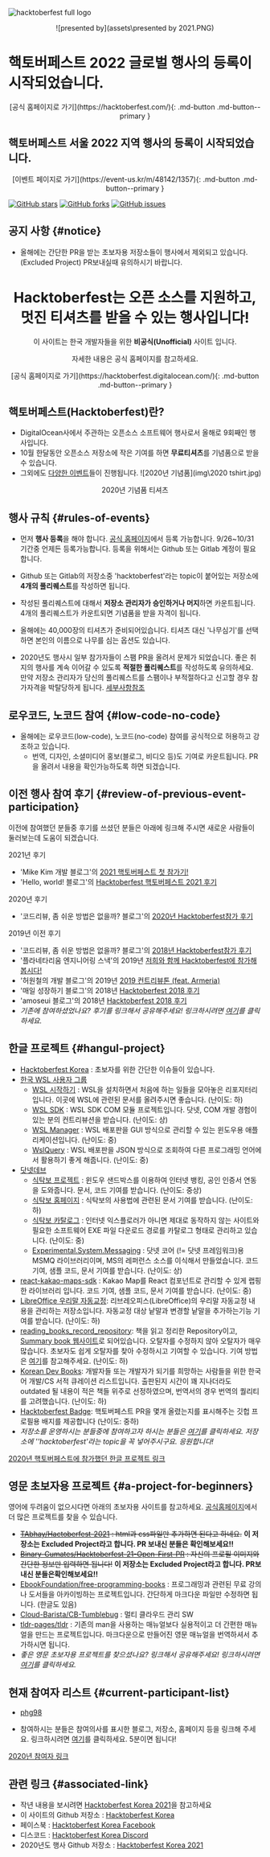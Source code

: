 <!-- ![hacktoberfest 2021 coming soon](assets\coming soon.png) -->
![hacktoberfest full logo](assets\Hfest-Logo-2-Color-Void.svg)
<center>
   ![presented by](assets\presented by 2021.PNG)
</center>
<h1>
      핵토버페스트 2022 글로벌 행사의 등록이 시작되었습니다.<br>
</h1>
<center>
      [공식 홈페이지로 가기](https://hacktoberfest.com/){: .md-button .md-button--primary }
</center>

<h2>
      핵토버페스트 서울 2022 지역 행사의 등록이 시작되었습니다.<br>
</h2>
<center>
      [이벤트 페이지로 가기](https://event-us.kr/m/48142/1357){: .md-button .md-button--primary }
</center>


[![GitHub stars](https://img.shields.io/github/stars/phg98/hacktoberfestkorea)](https://github.com/phg98/hacktoberfestkorea/stargazers)
[![GitHub forks](https://img.shields.io/github/forks/phg98/hacktoberfestkorea)](https://github.com/phg98/hacktoberfestkorea/network)
[![GitHub issues](https://img.shields.io/github/issues/phg98/hacktoberfestkorea)](https://github.com/phg98/hacktoberfestkorea/issues)

## 공지 사항 {#notice}
- 올해에는 간단한 PR을 받는 초보자용 저장소들이 행사에서 제외되고 있습니다.(Excluded Project) PR보내실때 유의하시기 바랍니다.

<center>
   <h1> Hacktoberfest는 오픈 소스를 지원하고, <br/> 멋진 티셔츠를 받을 수 있는 행사입니다! </h1>
   <p> 이 사이트는 한국 개발자들을 위한 <b>비공식(Unofficial)</b> 사이트 입니다. </p>
   <p> 자세한 내용은 공식 홈페이지를 참고하세요.</p>
   [공식 홈페이지로 가기](https://hacktoberfest.digitalocean.com/){: .md-button .md-button--primary }
</center>

<!-- <style>.embed-container { position: relative; padding-bottom: 56.25%; height: 0; overflow: hidden; max-width: 100%; height: auto; } .embed-container iframe, .embed-container object, .embed-container embed { position: absolute; top: 0; left: 0; width: 100%; height: 100%; }</style><div class='embed-container'><iframe src='https://www.youtube.com/embed/b_0rjUNK5zY' frameborder='0' allowfullscreen></iframe></div>
<p>(한글자막 제공 : 이소울님)</p>  -->

## 핵토버페스트(Hacktoberfest)란?
- DigitalOcean사에서 주관하는 오픈소스 소프트웨어 행사로서 올해로 9회째인 행사입니다.
- 10월 한달동안 오픈소스 저장소에 작은 기여를 하면 **무료티셔츠**를 기념품으로 받을 수 있습니다.
- 그외에도 [다양한 이벤트](https://hacktoberfest-swag.com/)들이 진행됩니다.
![2020년 기념품](img\2020 tshirt.jpg)
<center>2020년 기념품 티셔츠</center>

## 행사 규칙 {#rules-of-events}

- 먼저 **행사 등록**을 해야 합니다. [공식 홈페이지](https://hacktoberfest.digitalocean.com/)에서 등록 가능합니다. 9/26~10/31 기간중 언제든 등록가능합니다. 등록을 위해서는 Github 또는 Gitlab 계정이 필요합니다.

- Github 또는 Gitlab의 저장소중 'hacktoberfest'라는 topic이 붙어있는 저장소에 **4개의 풀리퀘스트**를 작성하면 됩니다.

- 작성된 풀리퀘스트에 대해서 **저장소 관리자가 승인하거나 머지**하면 카운트됩니다. 4개의 풀리퀘스트가 카운트되면 기념품을 받을 자격이 됩니다.

- 올해에는 40,000장의 티셔츠가 준비되어있습니다. 티셔츠 대신 '나무심기'를 선택하면 본인의 이름으로 나무를 심는 옵션도 있습니다.

- 2020년도 행사시 일부 참가자들이 스팸 PR을 올려서 문제가 되었습니다. 좋은 취지의 행사를 계속 이어갈 수 있도록 **적절한 풀리퀘스트**를 작성하도록 유의하세요. 만약 저장소 관리자가 당신의 풀리퀘스트를 스팸이나 부적절하다고 신고할 경우 참가자격을 박탈당하게 됩니다. [세부사항참조](https://hacktoberfest.digitalocean.com/resources/qualitystandards)

<!--
## 저장소 관리자 혜택 {#for-maintainer}
- 올해에는 저장소 관리자도 기념품을 받을 수 있습니다
    - 행사 등록시 Maintainer를 선택
    - 행사 참여할 저장소에 hacktoberfest 토픽을 추가
    - 행사 참여 저장소에 생성된 PR에 대해 아래와 같은 액션을 4회 실행시 자격 인정
        - PR 머지 또는 리뷰 승인 또는 'hacktoberfest-accepted' 라벨 부여
        - 문제되는 PR에 대해서 'invalid' 또는 'spam' 라벨 부여
- 저장소 관리자를 위해서는 10,000장의 티셔츠가 준비되어 있으며, 이를 초과할 경우 PR의 갯수에 따라 결정됩니다.
-->
## 로우코드, 노코드 참여 {#low-code-no-code}
- 올해에는 로우코드(low-code), 노코드(no-code) 참여를 공식적으로 허용하고 강조하고 있습니다.
    - 번역, 디자인, 소셜미디어 홍보(블로그, 비디오 등)도 기여로 카운트됩니다. PR을 올려서 내용을 확인가능하도록 하면 되겠습니다.

## 이전 행사 참여 후기 {#review-of-previous-event-participation}
이전에 참여했던 분들중 후기를 쓰셨던 분들은 아래에 링크해 주시면 새로운 사람들이 둘러보는데 도움이 되겠습니다.

2021년 후기

- 'Mike Kim 개발 블로그'의 [2021 핵토버페스트 첫 참가기!](https://kys9261.github.io/2021/10/20/programming/life/2021-hacktoberfest/)
- 'Hello, world! 블로그'의 [Hacktoberfest 핵토버페스트 2021 후기](https://blog.naver.com/hyeonjun7/222690170733)

2020년 후기

- '코드리뷰, 좀 쉬운 방법은 없을까? 블로그'의 [2020년 Hacktoberfest참가 후기](https://blog.naver.com/phg98/222126175319)

2019년 이전 후기

- '코드리뷰, 좀 쉬운 방법은 없을까? 블로그'의 [2018년 Hacktoberfest참가 후기](https://blog.naver.com/phg98/221374231575)
- '플라네타리움 엔지니어링 스낵'의 2019년 [저희와 함께 Hacktoberfest에 참가해봅시다!](https://snack.planetarium.dev/kor/2019/09/hacktoberfest/)
- '허원철의 개발 블로그'의 2019년 [2019 컨트리뷰톤 (feat. Armeria)](https://heowc.dev/2019/11/04/2019-contributon-feat-armeria/)
- '매일 성장하기 블로그'의 2018년 [Hacktoberfest 2018 후기](https://edykim.com/ko/post/hacktoberfest-2018/)
- 'amoseui 블로그'의 2018년 [Hacktoberfest 2018 후기](https://blog.amoseui.com/posts/hacktoberfest-2018)
- _기존에 참여하셨었나요? 후기를 링크해서 공유해주세요! 링크하시려면 [여기](https://github.com/phg98/hacktoberfestkorea/edit/master/docs/index.md)를 클릭하세요._

## 한글 프로젝트 {#hangul-project}

- [Hacktoberfest Korea](https://github.com/phg98/hacktoberfestkorea) : 초보자를 위한 간단한 이슈들이 있습니다.
- [한국 WSL 사용자 그룹](https://www.wslhub.com/)
    - [WSL 시작하기](https://github.com/wslhub/wsl-firststep) : WSL을 설치하면서 처음에 하는 일들을 모아놓은 리포지터리입니다. 이곳에 WSL에 관련된 문서를 올려주시면 좋습니다. (난이도: 하)
    - [WSL SDK](https://github.com/wslhub/wsl-sdk-com) : WSL SDK COM 모듈 프로젝트입니다. 닷넷, COM 개발 경험이 있는 분의 컨트리뷰션을 받습니다. (난이도: 상)
    - [WSL Manager](https://github.com/wslhub/WslManager) : WSL 배포판을 GUI 방식으로 관리할 수 있는 윈도우용 애플리케이션입니다. (난이도: 중)
    - [WslQuery](https://github.com/wslhub/WslQuery) : WSL 배포판을 JSON 방식으로 조회하여 다른 프로그래밍 언어에서 활용하기 좋게 해줍니다. (난이도: 중)
- [닷넷데브](https://forum.dotnetdev.kr)
    - [식탁보 프로젝트](https://github.com/yourtablecloth/TableCloth) : 윈도우 샌드박스를 이용하여 인터넷 뱅킹, 공인 인증서 연동을 도와줍니다. 문서, 코드 기여를 받습니다. (난이도: 중상)
    - [식탁보 홈페이지](https://github.com/yourtablecloth/yourtablecloth.github.io) : 식탁보의 사용법에 관련된 문서 기여를 받습니다. (난이도: 하)
    - [식탁보 카탈로그](https://github.com/yourtablecloth/TableClothCatalog) : 인터넷 익스플로러가 아니면 제대로 동작하지 않는 사이트와 필요한 소프트웨어 EXE 파일 다운로드 경로를 카탈로그 형태로 관리하고 있습니다. (난이도: 중)
    - [Experimental.System.Messaging](https://github.com/dotnetdev-kr/Experimental.System.Messaging) : 닷넷 코어 (!= 닷넷 프레임워크)용 MSMQ 라이브러리이며, MS의 레퍼런스 소스를 이식해서 만들었습니다. 코드 기여, 샘플 코드, 문서 기여를 받습니다. (난이도: 상)
- [react-kakao-maps-sdk](https://github.com/JaeSeoKim/react-kakao-maps-sdk) : Kakao Map를 React 컴포넌트로 관리할 수 있게 랩핑한 라이브러리 입니다. 코드 기여, 샘플 코드, 문서 기여를 받습니다. (난이도: 중)
- [LibreOffice 우리말 자동교정](https://github.com/libreoffice-kr/autocorr_kr): 리브레오피스(LibreOffice)의 우리말 자동교정 내용을 관리하는 저장소입니다. 자동교정 대상 낱말과 변경할 낱말을 추가하는기능 기여를 받습니다.  (난이도: 하)
- [reading_books_record_repository](https://github.com/saseungmin/reading_books_record_repository): 책을 읽고 정리한 Repository이고, [Summary book 웹사이트](https://saseungmin.github.io/reading_books_record_repository/)로 되어있습니다. 오탈자를 수정하지 않아 오탈자가 매우 많습니다. 초보자도 쉽게 오탈자를 찾아 수정하시고 기여할 수 있습니다. 기여 방법은 [여기](https://github.com/saseungmin/reading_books_record_repository#-hacktoberfest-2021-%EC%BB%A8%ED%8A%B8%EB%A6%AC%EB%B7%B0%EC%85%98-%EB%B0%A9%EB%B2%95)를 참고해주세요. (난이도: 하)
- [Korean Dev Books](https://github.com/HurSungYun/korean-dev-books): 개발자들 또는 개발자가 되기를 희망하는 사람들을 위한 한국어 개발/CS 서적 큐레이션 리스트입니다. 출판된지 시간이 꽤 지나더라도 outdated 될 내용이 적은 책들 위주로 선정하였으며, 번역서의 경우 번역의 퀄리티를 고려했습니다. (난이도: 하)
- [Hacktoberfest Badge](https://github.com/phg98/hacktoberfest-badge): 핵토버페스트 PR을 몇개 올렸는지를 표시해주는 깃헙 프로필용 배지를 제공합니다 (난이도: 중하)
- _저장소를 운영하시는 분들중에 참여하고자 하시는 분들은 [여기](https://github.com/phg98/hacktoberfestkorea/edit/master/docs/index.md)를 클릭하세요. 저장소에 ''hacktoberfest'라는 topic을 꼭 넣어주시구요. 응원합니다!_
<!-- 가능하면 한글로 된 이슈에는 "핵토버페스트"라는 한글 라벨도 붙여주시면 찾기 좋을것 같습니다. -->
<!-- 저장소 운영하시는 분들은 다들 잘 아실테니까 설명 필요없을것 같은데, 혹시 초보자인데 등록하시려면 아래 내용대로만 하면 됩니다. -->
<!-- 기존 내용중 한 줄 복사하여 마지막줄에 붙여넣기 하신후 내용을 본인것에 맞게 수정해 주세요 -->
<!-- 수정이 끝나면 제일 아래에 Propose changes라는 녹색 버튼을 꾹 누르세요! -->
<!-- 수정하신 후에는 아래에 Propose changes라는 녹색 버튼을 꾹 누르세요! -->
<!-- 그럼 뭔가 복잡한 화면이 나오는데 또 다시 'Create Pull Request'라는 녹색 버튼을 꾹 누르세요! -->
<!-- 그럼 더 복잡한 화면이 나오는데.. 또 다시 'Create Pull Request'라는 녹색 버튼을 꾹 누르세요! -->
<!-- 그럼 뭔가 더 해야할 것 같은 화면이 나오는데, 안해도 됩니다. 사이트관리자가 승인하면 게시되구요, 링크가 깨진다던지 문제가 있다면 연락이 옵니다. -->

[2020년 핵토버페스트에 참가했던 한글 프로젝트 링크](https://phg98.github.io/hacktoberfestkorea2020/#hangul-project)

## 영문 초보자용 프로젝트 {#a-project-for-beginners}

영어에 두려움이 없으시다면 아래의 초보자용 사이트를 참고하세요.
[공식홈페이지](https://hacktoberfest.digitalocean.com/)에서 더 많은 프로젝트를 찾을 수 있습니다.

- <s>[TAbhay/Hactoberfest-2021](https://github.com/TAbhay/Hactoberfest-2021) : html과 css파일만 추가하면 된다고 하네요.</s> **이 저장소는 Excluded Project라고 합니다. PR 보내신 분들은 확인해보세요!!**
- <s>[Binary-Cumates/Hacktoberfest-21-Open-First-PR](https://github.com/Binary-Cumates/Hacktoberfest-21-Open-First-PR) : 자신의 프로필 이미지와 간단한 정보만 입력하면 됩니다!</s> **이 저장소는 Excluded Project라고 합니다. PR보내신 분들은확인해보세요!!**
- [EbookFoundation/free-programming-books](https://github.com/EbookFoundation/free-programming-books/blob/master/CONTRIBUTING.md) : 프로그래밍과 관련된 무료 강의나 도서들을 아카이빙하는 프로젝트입니다. 간단하게 마크다운 파일만 수정하면 됩니다. (한글도 있음)
- [Cloud-Barista/CB-Tumblebug](https://github.com/cloud-barista/cb-tumblebug) :  멀티 클라우드 관리 SW
- [tldr-pages/tldr](https://github.com/tldr-pages/tldr) : 기존의 man을 사용하는 매뉴얼보다 실용적이고 더 간편한 매뉴얼을 만드는 프로젝트입니다. 마크다운으로 만들어진 영문 매뉴얼을 번역하셔서 추가하시면 됩니다.
- _좋은 영문 초보자용 프로젝트를 찾으셨나요? 링크해서 공유해주세요! 링크하시려면 [여기](https://github.com/phg98/hacktoberfestkorea/edit/master/docs/index.md)를 클릭하세요._
<!-- 기존 내용중 한 줄 복사하여 마지막줄에 붙여넣기 하신후 내용을 본인것에 맞게 수정해 주세요 -->
<!-- 수정이 끝나면 제일 아래에 Propose changes라는 녹색 버튼을 꾹 누르세요! -->
<!-- 수정하신 후에는 아래에 Propose changes라는 녹색 버튼을 꾹 누르세요! -->
<!-- 그럼 뭔가 복잡한 화면이 나오는데 또 다시 'Create Pull Request'라는 녹색 버튼을 꾹 누르세요! -->
<!-- 그럼 더 복잡한 화면이 나오는데.. 또 다시 'Create Pull Request'라는 녹색 버튼을 꾹 누르세요! -->
<!-- 그럼 뭔가 더 해야할 것 같은 화면이 나오는데, 안해도 됩니다. 사이트관리자가 승인하면 게시되구요, 링크가 깨진다던지 문제가 있다면 연락이 옵니다. -->

## 현재 참여자 리스트 {#current-participant-list}

- [phg98]([https://blog.naver.com/phg98/222101443689](https://www.facebook.com/photo/?fbid=5370410346375201&set=gm.1255139231909305&idorvanity=788404381916128))

- 참여하시는 분들은 참여의사를 표시한 블로그, 저장소, 홈페이지 등을 링크해 주세요. 링크하시려면 [여기](https://github.com/phg98/hacktoberfestkorea/edit/master/docs/index.md)를 클릭하세요.  5분이면 됩니다!
<!-- 기존 내용중 한 줄 복사하여 마지막줄에 붙여넣기 하신후 내용을 본인것에 맞게 수정해 주세요 -->
<!-- 수정이 끝나면 제일 아래에 Propose changes라는 녹색 버튼을 꾹 누르세요! -->
<!-- 그럼 뭔가 복잡한 화면이 나오는데 또 다시 'Create Pull Request'라는 녹색 버튼을 꾹 누르세요! -->
<!-- 그럼 더 복잡한 화면이 나오는데.. 또 다시 'Create Pull Request'라는 녹색 버튼을 꾹 누르세요! -->
<!-- 그럼 뭔가 더 해야할 것 같은 화면이 나오는데, 안해도 됩니다. 사이트관리자가 승인하면 게시되구요, 링크가 깨진다던지 문제가 있다면 연락이 옵니다. -->

[2020년 참여자 링크](https://phg98.github.io/hacktoberfestkorea2020/#current-participant-list)

## 관련 링크 {#associated-link}
- 작년 내용을 보시려면 [Hacktoberfest Korea 2021](https://phg98.github.io/hacktoberfestkorea2021/)을 참고하세요
- 이 사이트의 Github 저장소 : [Hacktoberfest Korea](https://github.com/phg98/hacktoberfestkorea)
- 페이스북 : [Hacktoberfest Korea Facebook](https://www.facebook.com/groups/788404381916128/)
- 디스코드 : [Hacktoberfest Korea Discord](https://discord.com/invite/BD3V3NC)
- 2020년도 행사 Github 저장소 : [Hacktoberfest Korea 2021](https://github.com/phg98/hacktoberfestkorea2021)

